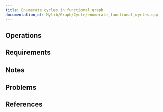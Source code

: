 ```yaml
---
title: Enumerate cycles in functional graph
documentation_of: Mylib/Graph/Cycle/enumerate_functional_cycles.cpp
---
```


## Operations

## Requirements

## Notes

## Problems

## References
